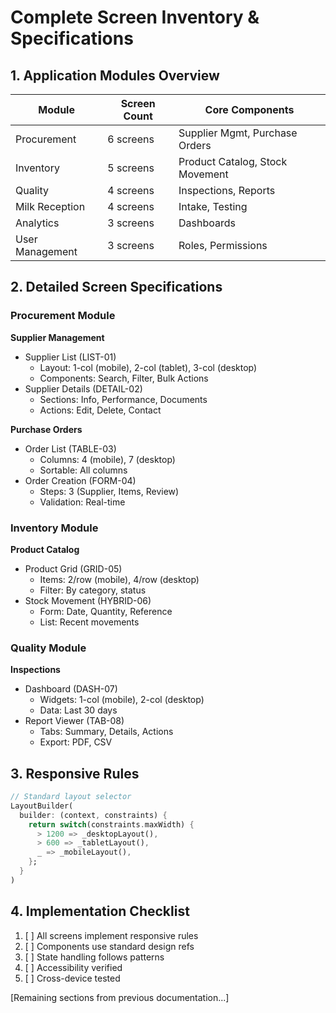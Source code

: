 # Complete Screen Inventory & Specifications

## 1. Application Modules Overview
| Module | Screen Count | Core Components |
|--------|-------------|------------------|
| Procurement | 6 screens | Supplier Mgmt, Purchase Orders |
| Inventory | 5 screens | Product Catalog, Stock Movement |
| Quality | 4 screens | Inspections, Reports |
| Milk Reception | 4 screens | Intake, Testing |
| Analytics | 3 screens | Dashboards |
| User Management | 3 screens | Roles, Permissions |

## 2. Detailed Screen Specifications

### Procurement Module
**Supplier Management**
- Supplier List (LIST-01)
  - Layout: 1-col (mobile), 2-col (tablet), 3-col (desktop)
  - Components: Search, Filter, Bulk Actions
- Supplier Details (DETAIL-02)
  - Sections: Info, Performance, Documents
  - Actions: Edit, Delete, Contact

**Purchase Orders**
- Order List (TABLE-03)
  - Columns: 4 (mobile), 7 (desktop)
  - Sortable: All columns
- Order Creation (FORM-04)
  - Steps: 3 (Supplier, Items, Review)
  - Validation: Real-time

### Inventory Module
**Product Catalog**
- Product Grid (GRID-05)
  - Items: 2/row (mobile), 4/row (desktop)
  - Filter: By category, status
- Stock Movement (HYBRID-06)
  - Form: Date, Quantity, Reference
  - List: Recent movements

### Quality Module
**Inspections**
- Dashboard (DASH-07)
  - Widgets: 1-col (mobile), 2-col (desktop)
  - Data: Last 30 days
- Report Viewer (TAB-08)
  - Tabs: Summary, Details, Actions
  - Export: PDF, CSV

## 3. Responsive Rules
```dart
// Standard layout selector
LayoutBuilder(
  builder: (context, constraints) {
    return switch(constraints.maxWidth) {
      > 1200 => _desktopLayout(),
      > 600 => _tabletLayout(),
      _ => _mobileLayout(),
    };
  }
)
```

## 4. Implementation Checklist
1. [ ] All screens implement responsive rules
2. [ ] Components use standard design refs
3. [ ] State handling follows patterns
4. [ ] Accessibility verified
5. [ ] Cross-device tested

[Remaining sections from previous documentation...]
